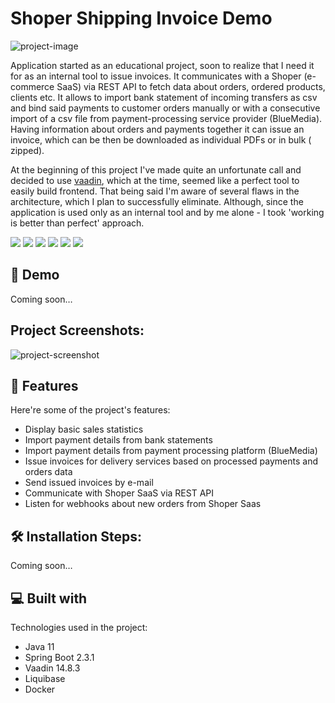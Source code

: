 Shoper Shipping Invoice Demo
============================

![project-image](https://socialify.git.ci/MNowicki87/shoper-shipping-invoice?description=1&font=Rokkitt&logo=https%3A%2F%2Favatars.githubusercontent.com%2Fu%2F55910255&name=1&owner=1&pattern=Signal&theme=Light)

Application started as an educational project, soon to realize that I need it for as an internal tool to issue invoices.
It communicates with a Shoper (e-commerce SaaS) via REST API to fetch data about orders, ordered products, clients etc.
It allows to import bank statement of incoming transfers as csv and bind said payments to customer orders manually or
with a consecutive import of a csv file from payment-processing service provider (BlueMedia). Having information about
orders and payments together it can issue an invoice, which can be then be downloaded as individual PDFs or in bulk (
zipped).

At the beginning of this project I've made quite an unfortunate call and decided to use [vaadin](https://vaadin.com/),
which at the time, seemed like a perfect tool to easily build frontend. That being said I'm aware of several flaws in
the architecture, which I plan to successfully eliminate. Although, since the application is used only as an internal
tool and by me alone - I took 'working is better than perfect' approach.

[![](https://img.shields.io/badge/SpringBoot-2.3.1-green)](#)
[![](https://img.shields.io/badge/Java-11-lightblue)](#)
[![](https://img.shields.io/badge/Vaadin-14.8.3-blue)](#)
[![](https://img.shields.io/badge/H2-in--mem(dev)-orange)](#)
[![](https://img.shields.io/badge/CSS-3-navy)](#)
[![](https://img.shields.io/badge/MySQL-5.7(prod)-lightblue)](#)

🚀 Demo
-------

Coming soon…

Project Screenshots:
--------------------

![project-screenshot](asdf)

🧐 Features
-----------

Here're some of the project's features:
* Display basic sales statistics
* Import payment details from bank statements
* Import payment details from payment processing platform (BlueMedia)
* Issue invoices for delivery services based on processed payments and orders data
* Send issued invoices by e-mail
* Communicate with Shoper SaaS via REST API
* Listen for webhooks about new orders from Shoper Saas

🛠️ Installation Steps:
-----------------------

Coming soon…

💻 Built with
-------------

Technologies used in the project:
* Java 11
* Spring Boot 2.3.1
* Vaadin 14.8.3
* Liquibase
* Docker
